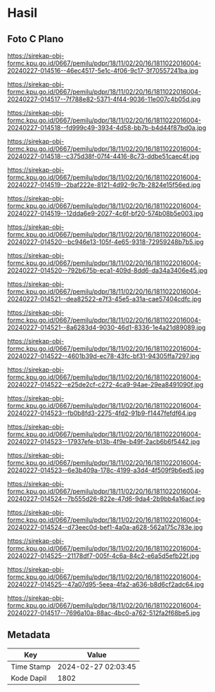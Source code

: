 # Hasil

## Foto C Plano

https://sirekap-obj-formc.kpu.go.id/0667/pemilu/pdpr/18/11/02/20/16/1811022016004-20240227-014516--46ec4517-5e1c-4f06-9c17-3f70557241ba.jpg

https://sirekap-obj-formc.kpu.go.id/0667/pemilu/pdpr/18/11/02/20/16/1811022016004-20240227-014517--7f788e82-5371-4f44-9036-11e007c4b05d.jpg

https://sirekap-obj-formc.kpu.go.id/0667/pemilu/pdpr/18/11/02/20/16/1811022016004-20240227-014518--fd999c49-3934-4d58-bb7b-b4d44f87bd0a.jpg

https://sirekap-obj-formc.kpu.go.id/0667/pemilu/pdpr/18/11/02/20/16/1811022016004-20240227-014518--c375d38f-07f4-4416-8c73-ddbe51caec4f.jpg

https://sirekap-obj-formc.kpu.go.id/0667/pemilu/pdpr/18/11/02/20/16/1811022016004-20240227-014519--2baf222e-8121-4d92-9c7b-2824e15f56ed.jpg

https://sirekap-obj-formc.kpu.go.id/0667/pemilu/pdpr/18/11/02/20/16/1811022016004-20240227-014519--12dda6e9-2027-4c6f-bf20-574b08b5e003.jpg

https://sirekap-obj-formc.kpu.go.id/0667/pemilu/pdpr/18/11/02/20/16/1811022016004-20240227-014520--bc946e13-105f-4e65-9318-72959248b7b5.jpg

https://sirekap-obj-formc.kpu.go.id/0667/pemilu/pdpr/18/11/02/20/16/1811022016004-20240227-014520--792b675b-eca1-409d-8dd6-da34a3406e45.jpg

https://sirekap-obj-formc.kpu.go.id/0667/pemilu/pdpr/18/11/02/20/16/1811022016004-20240227-014521--dea82522-e7f3-45e5-a31a-cae57404cdfc.jpg

https://sirekap-obj-formc.kpu.go.id/0667/pemilu/pdpr/18/11/02/20/16/1811022016004-20240227-014521--8a6283d4-9030-46d1-8336-1e4a21d89089.jpg

https://sirekap-obj-formc.kpu.go.id/0667/pemilu/pdpr/18/11/02/20/16/1811022016004-20240227-014522--4601b39d-ec78-43fc-bf31-94305ffa7297.jpg

https://sirekap-obj-formc.kpu.go.id/0667/pemilu/pdpr/18/11/02/20/16/1811022016004-20240227-014522--e25de2cf-c272-4ca9-94ae-29ea8491090f.jpg

https://sirekap-obj-formc.kpu.go.id/0667/pemilu/pdpr/18/11/02/20/16/1811022016004-20240227-014523--fb0b8fd3-2275-4fd2-91b9-f1447fefdf64.jpg

https://sirekap-obj-formc.kpu.go.id/0667/pemilu/pdpr/18/11/02/20/16/1811022016004-20240227-014523--17937efe-b13b-4f9e-b49f-2acb6b6f5442.jpg

https://sirekap-obj-formc.kpu.go.id/0667/pemilu/pdpr/18/11/02/20/16/1811022016004-20240227-014523--6e3b409a-178c-4199-a3d4-4f509f9b6ed5.jpg

https://sirekap-obj-formc.kpu.go.id/0667/pemilu/pdpr/18/11/02/20/16/1811022016004-20240227-014524--7b555d26-822e-47d6-9da4-2b9bb4a16acf.jpg

https://sirekap-obj-formc.kpu.go.id/0667/pemilu/pdpr/18/11/02/20/16/1811022016004-20240227-014524--d73eec0d-bef1-4a0a-a628-562a175c783e.jpg

https://sirekap-obj-formc.kpu.go.id/0667/pemilu/pdpr/18/11/02/20/16/1811022016004-20240227-014525--21178df7-005f-4c6a-84c2-e6a5d5efb22f.jpg

https://sirekap-obj-formc.kpu.go.id/0667/pemilu/pdpr/18/11/02/20/16/1811022016004-20240227-014525--47a07d95-5eea-4fa2-a636-b8d6cf2adc64.jpg

https://sirekap-obj-formc.kpu.go.id/0667/pemilu/pdpr/18/11/02/20/16/1811022016004-20240227-014517--7696a10a-88ac-4bc0-a762-512fa2f68be5.jpg


## Metadata

| Key        | Value               |
| ---------- | ------------------- |
| Time Stamp | 2024-02-27 02:03:45 |
| Kode Dapil | 1802                |



